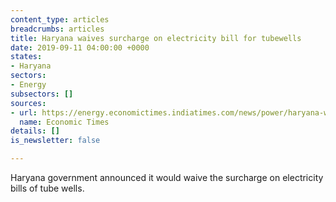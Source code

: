 ```yaml
---
content_type: articles
breadcrumbs: articles
title: Haryana waives surcharge on electricity bill for tubewells
date: 2019-09-11 04:00:00 +0000
states:
- Haryana
sectors:
- Energy
subsectors: []
sources:
- url: https://energy.economictimes.indiatimes.com/news/power/haryana-waives-surcharge-on-electricity-bill-for-tubewells/70970047
  name: Economic Times
details: []
is_newsletter: false

---
```

Haryana government announced it would waive the surcharge on electricity bills of tube wells.
